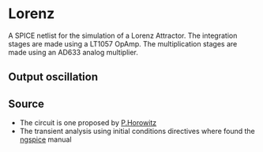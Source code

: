 # Lorenz

A SPICE netlist for the simulation of a Lorenz Attractor. The integration stages are made using a LT1057 OpAmp. The multiplication stages are made using an AD633 analog multiplier.

## Output oscillation

## Source
- The circuit is one proposed by [P.Horowitz](https://www.youtube.com/watch?v=DBteowmSN8g)
- The transient analysis using initial conditions directives where found the [ngspice](https://ngspice.sourceforge.io/docs.html) manual
